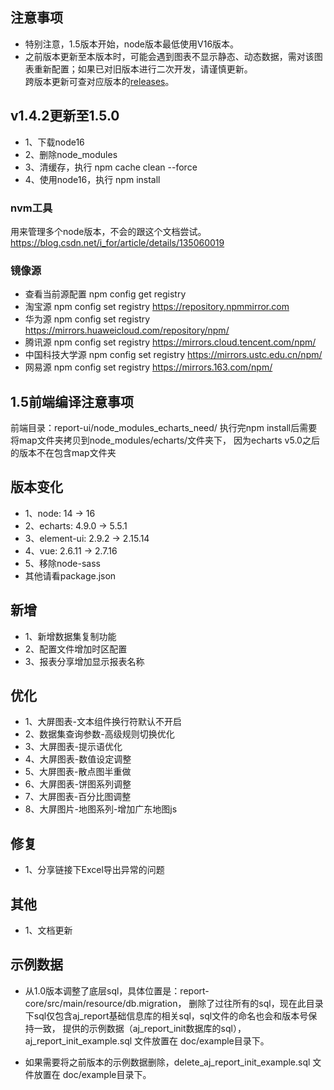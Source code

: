 ## 注意事项

- 特别注意，1.5版本开始，node版本最低使用V16版本。
- 之前版本更新至本版本时，可能会遇到图表不显示静态、动态数据，需对该图表重新配置；如果已对旧版本进行二次开发，请谨慎更新。<br>
  跨版本更新可查对应版本的[releases](https://gitee.com/anji-plus/report/releases)。<br>

  
## v1.4.2更新至1.5.0

- 1、下载node16
- 2、删除node_modules
- 3、清缓存，执行 npm cache clean --force
- 4、使用node16，执行 npm install

### nvm工具
用来管理多个node版本，不会的跟这个文档尝试。
https://blog.csdn.net/i_for/article/details/135060019

### 镜像源
- 查看当前源配置
  npm config get registry
- 淘宝源
  npm config set registry https://repository.npmmirror.com
- 华为源
  npm config set registry https://mirrors.huaweicloud.com/repository/npm/
- 腾讯源
  npm config set registry https://mirrors.cloud.tencent.com/npm/
- 中国科技大学源
  npm config set registry https://mirrors.ustc.edu.cn/npm/
- 网易源
  npm config set registry https://mirrors.163.com/npm/


## 1.5前端编译注意事项
前端目录：report-ui/node_modules_echarts_need/
执行完npm install后需要将map文件夹拷贝到node_modules/echarts/文件夹下，
因为echarts v5.0之后的版本不在包含map文件夹


## 版本变化
- 1、node: 14 -> 16
- 2、echarts: 4.9.0 -> 5.5.1
- 3、element-ui: 2.9.2 -> 2.15.14
- 4、vue: 2.6.11 -> 2.7.16
- 5、移除node-sass
- 其他请看package.json


## 新增

- 1、新增数据集复制功能
- 2、配置文件增加时区配置
- 3、报表分享增加显示报表名称


## 优化

- 1、大屏图表-文本组件换行符默认不开启
- 2、数据集查询参数-高级规则切换优化
- 3、大屏图表-提示语优化
- 4、大屏图表-数值设定调整
- 5、大屏图表-散点图半重做
- 6、大屏图表-饼图系列调整
- 7、大屏图表-百分比图调整
- 8、大屏图片-地图系列-增加广东地图js

## 修复
- 1、分享链接下Excel导出异常的问题

## 其他

- 1、文档更新

## 示例数据

- 从1.0版本调整了底层sql，具体位置是：report-core/src/main/resource/db.migration，
  删除了过往所有的sql，现在此目录下sql仅包含aj_report基础信息库的相关sql，sql文件的命名也会和版本号保持一致，
  提供的示例数据（aj_report_init数据库的sql），aj_report_init_example.sql 文件放置在 doc/example目录下。

- 如果需要将之前版本的示例数据删除，delete_aj_report_init_example.sql 文件放置在 doc/example目录下。

